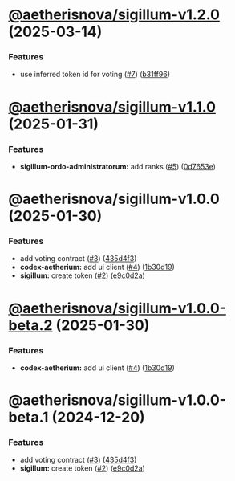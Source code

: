 # [@aetherisnova/sigillum-v1.2.0](https://github.com/aetheris-nova/regimen-contractus/compare/@aetherisnova/sigillum-v1.1.0...@aetherisnova/sigillum-v1.2.0) (2025-03-14)


### Features

* use inferred token id for voting ([#7](https://github.com/aetheris-nova/regimen-contractus/issues/7)) ([b31ff96](https://github.com/aetheris-nova/regimen-contractus/commit/b31ff9688f80e1a2e97927ff31336820d7aa564c))

# [@aetherisnova/sigillum-v1.1.0](https://github.com/aetheris-nova/regimen-contractus/compare/@aetherisnova/sigillum-v1.0.0...@aetherisnova/sigillum-v1.1.0) (2025-01-31)


### Features

* **sigillum-ordo-administratorum:** add ranks ([#5](https://github.com/aetheris-nova/regimen-contractus/issues/5)) ([0d7653e](https://github.com/aetheris-nova/regimen-contractus/commit/0d7653e167a93344285bd16fed3a7a2715a0548b))

# @aetherisnova/sigillum-v1.0.0 (2025-01-30)


### Features

* add voting contract ([#3](https://github.com/aetheris-nova/regimen-contractus/issues/3)) ([435d4f3](https://github.com/aetheris-nova/regimen-contractus/commit/435d4f3ce1fb51cb92f1bebda91386fd0ca1151c))
* **codex-aetherium:** add ui client ([#4](https://github.com/aetheris-nova/regimen-contractus/issues/4)) ([1b30d19](https://github.com/aetheris-nova/regimen-contractus/commit/1b30d1940baad1fb9d0d908cafad96c723af32f5))
* **sigillum:** create token ([#2](https://github.com/aetheris-nova/regimen-contractus/issues/2)) ([e9c0d2a](https://github.com/aetheris-nova/regimen-contractus/commit/e9c0d2a5284933e952561054b4c0498ee631d804))

# [@aetherisnova/sigillum-v1.0.0-beta.2](https://github.com/aetheris-nova/regimen-contractus/compare/@aetherisnova/sigillum-v1.0.0-beta.1...@aetherisnova/sigillum-v1.0.0-beta.2) (2025-01-30)


### Features

* **codex-aetherium:** add ui client ([#4](https://github.com/aetheris-nova/regimen-contractus/issues/4)) ([1b30d19](https://github.com/aetheris-nova/regimen-contractus/commit/1b30d1940baad1fb9d0d908cafad96c723af32f5))

# @aetherisnova/sigillum-v1.0.0-beta.1 (2024-12-20)


### Features

* add voting contract ([#3](https://github.com/aetheris-nova/regimen-contractus/issues/3)) ([435d4f3](https://github.com/aetheris-nova/regimen-contractus/commit/435d4f3ce1fb51cb92f1bebda91386fd0ca1151c))
* **sigillum:** create token ([#2](https://github.com/aetheris-nova/regimen-contractus/issues/2)) ([e9c0d2a](https://github.com/aetheris-nova/regimen-contractus/commit/e9c0d2a5284933e952561054b4c0498ee631d804))
